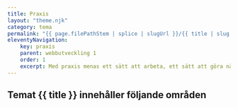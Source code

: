 ```yaml
---
title: Praxis
layout: "theme.njk"
category: tema
permalink: "{{ page.filePathStem | splice | slugUrl }}/{{ title | slug }}.html"
eleventyNavigation:
    key: praxis
    parent: webbutveckling 1
    order: 1
    excerpt: Med praxis menas ett sätt att arbeta, ett sätt att göra något på
---
```

## Temat {{ title }} innehåller följande områden
